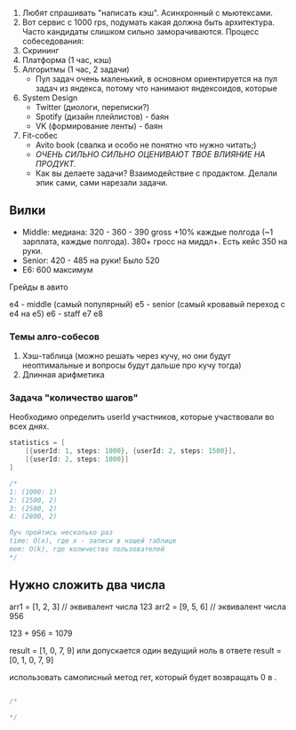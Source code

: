 1. Любят спрашивать "написать кэш". Асинхронный c мьютексами.
2. Вот сервис с 1000 rps, подумать какая должна быть архитектура. Часто кандидаты слишком сильно заморачиваются.
Процесс собеседования:
1. Скрининг
2. Платформа (1 час, кэш)
3. Алгоритмы (1 час, 2 задачи)
	- Пул задач очень маленький, в основном ориентируется на пул задач из яндекса, потому что нанимают яндексоидов, которые
4. System Design
	- Twitter (диологи, переписки?)
	- Spotify (дизайн плейлистов) - баян
	- VK (формирование ленты) - баян
5. Fit-собес
	- Avito book (свалка и особо не понятно что нужно читать;)
	- *ОЧЕНЬ СИЛЬНО СИЛЬНО ОЦЕНИВАЮТ ТВОЕ ВЛИЯНИЕ НА ПРОДУКТ.*
	- Как вы делаете задачи? Взаимодействие с продактом. Делали эпик сами, сами нарезали задачи. 

## Вилки
- Middle: медиана: 320 - 360 - 390 gross +10% каждые полгода (~1 зарплата, каждые полгода). 380+ гросс на миддл+. Есть кейс 350 на руки.
- Senior: 420 - 485 на руки! Было 520
- E6: 600 максимум


Грейды в авито

e4 - middle (самый популярный) 
e5 - senior (самый кровавый переход с e4 на e5)
e6 - staff
e7
e8


### Темы алго-собесов

1. Хэш-таблица (можно решать через кучу, но они будут неоптимальные и вопросы будут дальше про кучу тогда)
2. Длинная арифметика

###  Задача "количество шагов"
Необходимо определить userId участников, которые участвовали во всех днях.

```go
statistics = [
	[{userId: 1, steps: 1000}, {userId: 2, steps: 1500}],
	[{userId: 2, steps: 1000}]
]

/*
1: (1000: 1)
2: (2500, 2)
3: (2500, 2)
4: (2800, 2)

Луч пройтись несколько раз 
time: O(x), где x - записи в нашей таблице
mem: O(k), где количество пользователей
*/
```


## Нужно сложить два числа

arr1 = [1, 2, 3] // эквивалент числа 123
arr2 = [9, 5, 6] // эквивалент числа 956 

123 + 956 = 1079

result = [1, 0, 7, 9]
или допускается один ведущий ноль в ответе
result = [0, 1, 0, 7, 9]

использовать самописный метод гет, который будет возвращать 0 в .

```go

/*
	
*/
```
















